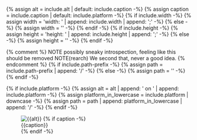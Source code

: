 {% assign alt = include.alt | default: include.caption -%}
{% assign caption = include.caption | default: include.platform -%}
{% if include.width -%}
{% assign width = 'width: ' | append: include.width | append: ';' -%}
{% else -%}
{% assign width = '' -%}
{% endif -%}
{% if include.height -%}
{% assign height = 'height: ' | append: include.height | append: ';' -%}
{% else -%}
{% assign height = '' -%}
{% endif -%}

{% comment %}
NOTE possibly sneaky introspection, feeling like this should be removed
NOTE(rearch) We second that, never a good idea.
{% endcomment %}
{% if include.path-prefix -%}
  {% assign path = include.path-prefix | append: '/' -%}
{% else -%}
  {% assign path = '' -%}
{% endif -%}

{% if include.platform -%}
  {% assign alt = alt | append: ' on ' | append: include.platform -%}
  {% assign platform_in_lowercase = include.platform | downcase -%}
  {% assign path = path | append: platform_in_lowercase | append: '/'  -%}
{% endif -%}

<figure class="site-figure {{include.class}}">
  <div class="site-figure-container">
    <img src='/assets/images/docs/{{path}}{{include.image}}'
         class='{{include.img-class}}'
         alt='{{alt}}'
         style='{{width}} {{height}}'
         >
    {% if caption -%}
      <figcaption class="figure-caption">{{caption}}</figcaption>
    {% endif -%}
  </div>
</figure>
